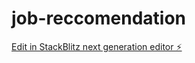 # job-reccomendation

[Edit in StackBlitz next generation editor ⚡️](https://stackblitz.com/~/github.com/ravijha9546/job-reccomendation)